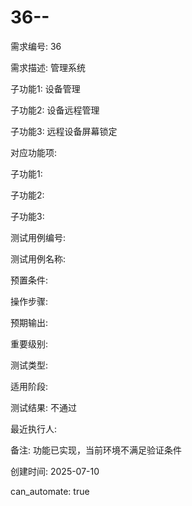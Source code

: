 # 36--

需求编号: 36

需求描述: 管理系统

子功能1: 设备管理

子功能2: 设备远程管理

子功能3: 远程设备屏幕锁定


对应功能项: 

子功能1: 

子功能2: 

子功能3: 


测试用例编号: 

测试用例名称: 

预置条件:


操作步骤:


预期输出:


重要级别: 

测试类型: 

适用阶段: 

测试结果: 不通过

最近执行人: 

备注: 功能已实现，当前环境不满足验证条件

创建时间: 2025-07-10

can_automate: true
